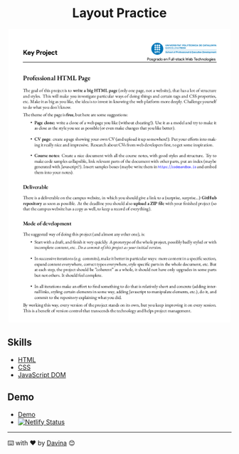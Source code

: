 <div align="center">


<h1>Layout Practice</h1>
    
</div>


<p align="center"><img src="./assets/img/imgReadme.png?raw=true" width="500"></a></p>

## Skills

- [HTML](https://developer.mozilla.org/es/docs/Web/HTML)
- [CSS](https://developer.mozilla.org/es/docs/Web/CSS)
- [JavaScript DOM ](https://developer.mozilla.org/es/docs/Learn/JavaScript/First_steps/What_is_JavaScript)
## Demo
 - [Demo ](https:/landing-projects.netlify.app)
 - 
    [![Netlify Status](https://api.netlify.com/api/v1/badges/6b2bb0d2-384e-4844-b7d1-7996aec8c54b/deploy-status)](https://app.netlify.com/sites/wizardly-bohr-efbe8d/deploys)
---

⌨️ with ❤️ by [Davina](https://www.linkedin.com/in/davinamedina/) 😊
